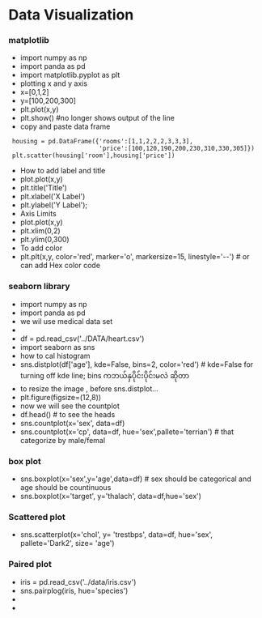 # Data Visualization
 <H3> matplotlib </H3>
 
 - import numpy as np
 - import panda as pd
 - import matplotlib.pyplot as plt
 - plotting x and y axis
 - x=[0,1,2]
 - y=[100,200,300]
 - plt.plot(x,y)
 - plt.show() #no longer shows output of the line
 - copy and paste data frame
 ```
  housing = pd.DataFrame({'rooms':[1,1,2,2,2,3,3,3],
                          'price':[100,120,190,200,230,310,330,305]})
  plt.scatter(housing['room'],housing['price'])
  ```
  - How to add label and title
  - plot.plot(x,y)
  - plt.title('Title')
  - plt.xlabel('X Label')
  - plt.ylabel('Y Label');
  - Axis Limits
  - plot.plot(x,y)
  - plt.xlim(0,2)
  - plt.ylim(0,300)
  - To add color
  - plt.plt(x,y, color='red', marker='o', markersize=15, linestyle='--') # or can add Hex color code

<H3> seaborn library </H3>

- import numpy as np
- import panda as pd
- we wil use medical data set
- 
- df = pd.read_csv('../DATA/heart.csv')
- import seaborn as sns
- how to cal histogram
- sns.distplot(df['age'], kde=False, bins=2, color='red') # kde=False for turning off kde line; bins ကဘယ်နှပိုင်းပိုင်းမလဲ ဆိုတာ
- to resize the image , before sns.distplot...
- plt.figure(figsize=(12,8))
- now we will see the countplot
- df.head() # to see the heads
- sns.countplot(x='sex', data=df)
- sns.countplot(x='cp', data=df, hue='sex',pallete='terrian') # that categorize by male/femal
<H3>box plot</H3>

- sns.boxplot(x='sex',y='age',data=df) # sex should be categorical and age should be countinuous
- sns.boxplot(x='target', y='thalach', data=df,hue='sex')
<H3>Scattered plot</H3>

- sns.scatterplot(x='chol', y= 'trestbps', data=df, hue='sex', pallete='Dark2', size= 'age')
<H3> Paired plot</H3>

- iris = pd.read_csv('../data/iris.csv')
- sns.pairplog(iris, hue='species')
- 
- 
